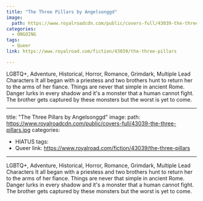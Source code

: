 ```yaml
---
title: "The Three Pillars by Angelsonggd"
image:
  path: https://www.royalroadcdn.com/public/covers-full/43039-the-three-pillars.jpg
categories:
  - ONGOING
tags:
  - Queer
link: https://www.royalroad.com/fiction/43039/the-three-pillars

---
```

LGBTQ+, Adventure, Historical, Horror, Romance, Grimdark, Multiple Lead Characters
It all began with a priestess and two brothers hunt to return her to the arms of her fiance. Things are never that simple in ancient Rome. Danger lurks in every shadow and it's a monster that a human cannot fight. The brother gets captured by these monsters but the worst is yet to come.

---
title: "The Three Pillars by Angelsonggd"
image:
  path: https://www.royalroadcdn.com/public/covers-full/43039-the-three-pillars.jpg
categories:
  - HIATUS
tags:
  - Queer
link: https://www.royalroad.com/fiction/43039/the-three-pillars

---
LGBTQ+, Adventure, Historical, Horror, Romance, Grimdark, Multiple Lead Characters
It all began with a priestess and two brothers hunt to return her to the arms of her fiance. Things are never that simple in ancient Rome. Danger lurks in every shadow and it's a monster that a human cannot fight. The brother gets captured by these monsters but the worst is yet to come.


